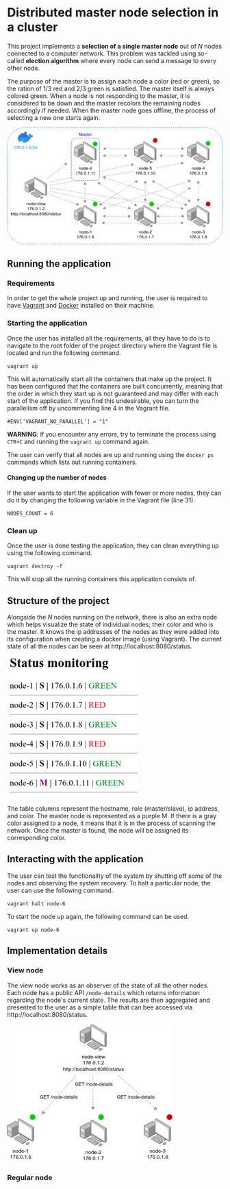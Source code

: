 # Distributed master node selection in a cluster
 
This project implements a **selection of a single master node** out of *N* nodes connected to a computer network. This problem was tackled using so-called **election algorithm** where every node can send a message to every other node.
 
The purpose of the master is to assign each node a color (red or green), so the ration of 1/3 red and 2/3 green is satisfied. The master itself is always colored green. When a node is not responding to the master, it is considered to be down and the master recolors the remaining nodes accordingly if needed. When the master node goes offline, the process of selecting a new one starts again.

<img src="images/01.png">

## Running the application

### Requirements

In order to get the whole project up and running, the user is required to have [Vagrant](https://www.vagrantup.com/) and [Docker](https://www.docker.com/) installed on their machine.

### Starting the application

Once the user has installed all the requirements, all they have to do is to navigate to the root folder of the project directory where the Vagrant file is located and run the following command.

```
vagrant up
```

This will automatically start all the containers that make up the project. It has been configured that the containers are built concurrently, meaning that the order in which they start up is not guaranteed and may differ with each start of the application. If you find this undesirable, you can turn the parallelism off by uncommenting line 4 in the Vagrant file.

```
#ENV['VAGRANT_NO_PARALLEL'] = "1"
```

**WARNING**: If you encounter any errors, try to terminate the process using `CTR+C` and running the `vagrant up` command again.

The user can verify that all nodes are up and running using the `docker ps` commands which lists out running containers.

#### Changing up the number of nodes

If the user wants to start the application with fewer or more nodes, they can do it by changing the following variable in the Vagrant file (line 31).

```
NODES_COUNT = 6
```

### Clean up

Once the user is done testing the application, they can clean everything up using the following command.

```
vagrant destroy -f
```

This will stop all the running containers this application consists of.

## Structure of the project

Alongside the *N* nodes running on the network, there is also an extra node which helps visualize the state of individual nodes; their color and who is the master. It knows the ip addresses of the nodes as they were added into its configuration when creating a docker image (using Vagrant). The current state of all the nodes can be seen at http://localhost:8080/status.

<img src="images/02.png">

The table columns represent the hostname, role (master/slave), ip address, and color. The master node is represented as a purple M. If there is a gray color assigned to a node, it means that it is in the process of scanning the network. Once the master is found, the node will be assigned its corresponding color.

## Interacting with the application

The user can test the functionality of the system by shutting off some of the nodes and observing the system recovery. To halt a particular node, the user can use the following command.

```
vagrant halt node-6
```

To start the node up again, the following command can be used.

```
vagrant up node-6
```

## Implementation details

### View node

The view node works as an observer of the state of all the other nodes. Each node has a public API `/node-details` which returns information regarding the node's current state. The results are then aggregated and presented to the user as a simple table that can bee accessed via http://localhost:8080/status.

<img src="images/03.png">

### Regular node